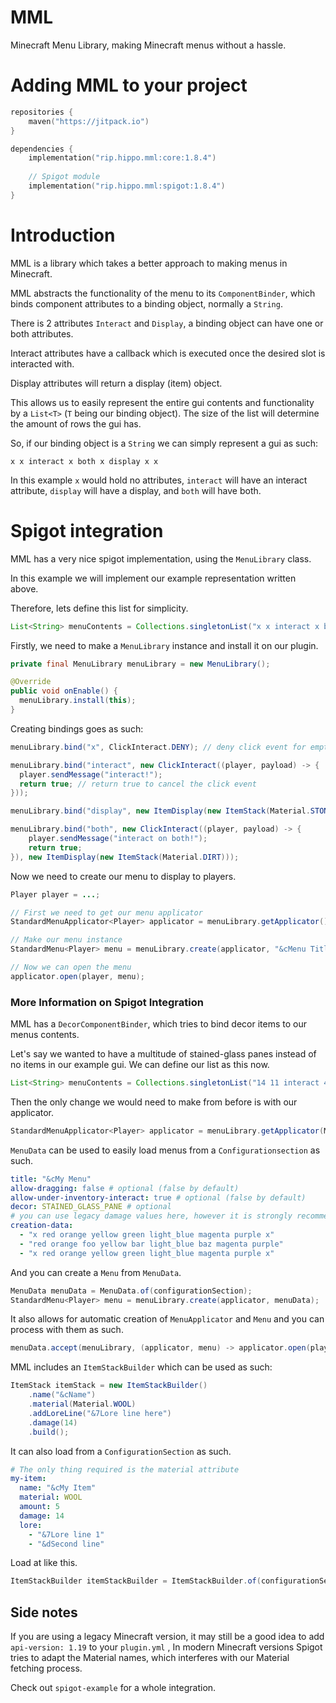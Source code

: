 # MML
Minecraft Menu Library, making Minecraft menus without a hassle.


# Adding MML to your project

```kotlin
repositories {
    maven("https://jitpack.io")
}

dependencies {
    implementation("rip.hippo.mml:core:1.8.4")
    
    // Spigot module
    implementation("rip.hippo.mml:spigot:1.8.4")
}
```

# Introduction
MML is a library which takes a better approach to making menus in Minecraft.

MML abstracts the functionality of the menu to its `ComponentBinder`, which binds component attributes to a binding object, normally a `String`.

There is 2 attributes `Interact` and `Display`, a binding object can have one or both attributes.

Interact attributes have a callback which is executed once the desired slot is interacted with.

Display attributes will return a display (item) object.

This allows us to easily represent the entire gui contents and functionality by a `List<T>` (`T` being our binding object).
The size of the list will determine the amount of rows the gui has.

So, if our binding object is a `String` we can simply represent a gui as such:

```
x x interact x both x display x x
```

In this example `x` would hold no attributes, `interact` will have an interact attribute, `display` will have a display, and `both` will have both.

# Spigot integration
MML has a very nice spigot implementation, using the `MenuLibrary` class.

In this example we will implement our example representation written above.

Therefore, lets define this list for simplicity.

```java
List<String> menuContents = Collections.singletonList("x x interact x both x display x x");
```

Firstly, we need to make a `MenuLibrary` instance and install it on our plugin.

```java
private final MenuLibrary menuLibrary = new MenuLibrary();

@Override
public void onEnable() {
  menuLibrary.install(this);
}
```

Creating bindings goes as such:

```java
menuLibrary.bind("x", ClickInteract.DENY); // deny click event for empty slots

menuLibrary.bind("interact", new ClickInteract((player, payload) -> {
  player.sendMessage("interact!");
  return true; // return true to cancel the click event
}));

menuLibrary.bind("display", new ItemDisplay(new ItemStack(Material.STONE)));

menuLibrary.bind("both", new ClickInteract((player, payload) -> {
    player.sendMessage("interact on both!");
    return true;
}), new ItemDisplay(new ItemStack(Material.DIRT)));
```

Now we need to create our menu to display to players.

```java
Player player = ...;

// First we need to get our menu applicator
StandardMenuApplicator<Player> applicator = menuLibrary.getApplicator();

// Make our menu instance
StandardMenu<Player> menu = menuLibrary.create(applicator, "&cMenu Title", menuContents);

// Now we can open the menu
applicator.open(player, menu);
```

### More Information on Spigot Integration

MML has a `DecorComponentBinder`, which tries to bind decor items to our menus contents.

Let's say we wanted to have a multitude of stained-glass panes instead of no items in our example gui.
We can define our list as this now.

```java
List<String> menuContents = Collections.singletonList("14 11 interact 4 both 4 display 11 14");
```

Then the only change we would need to make from before is with our applicator.

```java
StandardMenuApplicator<Player> applicator = menuLibrary.getApplicator(Material.STAINED_GLASS_PANE);
```


`MenuData` can be used to easily load menus from a `Configurationsection` as such.

```yaml
title: "&cMy Menu"
allow-dragging: false # optional (false by default)
allow-under-inventory-interact: true # optional (false by default)
decor: STAINED_GLASS_PANE # optional
# you can use legacy damage values here, however it is strongly recommended to use names instead for cross-version reasons.
creation-data:
  - "x red orange yellow green light_blue magenta purple x"
  - "red orange foo yellow bar light_blue baz magenta purple"
  - "x red orange yellow green light_blue magenta purple x"
```

And you can create a `Menu` from `MenuData`.

```java
MenuData menuData = MenuData.of(configurationSection);
StandardMenu<Player> menu = menuLibrary.create(applicator, menuData);
```

It also allows for automatic creation of `MenuApplicator` and `Menu` and you can process with them as such.

```java
menuData.accept(menuLibrary, (applicator, menu) -> applicator.open(player, menu));
```

MML includes an `ItemStackBuilder` which can be used as such:

```java
ItemStack itemStack = new ItemStackBuilder()
    .name("&cName")
    .material(Material.WOOL)
    .addLoreLine("&7Lore line here")
    .damage(14)
    .build();
```

It can also load from a `ConfigurationSection` as such.

```yaml
# The only thing required is the material attribute
my-item:
  name: "&cMy Item"
  material: WOOL
  amount: 5
  damage: 14
  lore:
    - "&7Lore line 1"
    - "&dSecond line"
```

Load at like this.
```java
ItemStackBuilder itemStackBuilder = ItemStackBuilder.of(configurationSection);
```

## Side notes
If you are using a legacy Minecraft version, it may still be a good idea to add `api-version: 1.19` to your `plugin.yml` 
, In modern Minecraft versions Spigot tries to adapt the Material names, 
which interferes with our Material fetching process.

Check out `spigot-example` for a whole integration.